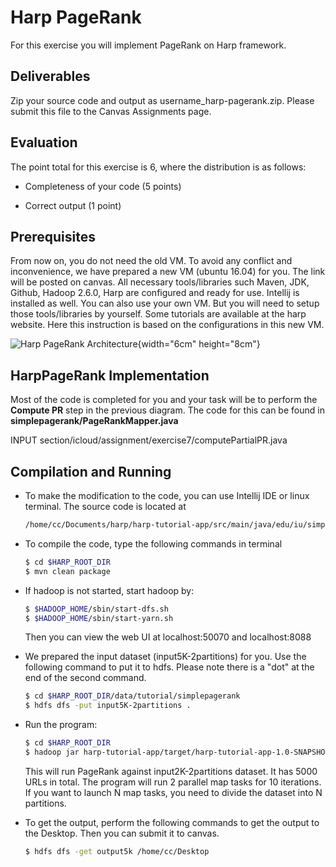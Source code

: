 Harp PageRank
=============

 

For this exercise you will implement PageRank on Harp framework.

Deliverables
------------

Zip your source code and output as username_harp-pagerank.zip. Please
submit this file to the Canvas Assignments page.

Evaluation
----------

The point total for this exercise is 6, where the distribution is as
follows:

-   Completeness of your code (5 points)

-   Correct output (1 point)

Prerequisites
-------------

From now on, you do not need the old VM. To avoid any conflict and
inconvenience, we have prepared a new VM (ubuntu 16.04) for you. The
link will be posted on canvas. All necessary tools/libraries such Maven,
JDK, Github, Hadoop 2.6.0, Harp are configured and ready for use.
Intellij is installed as well. You can also use your own VM. But you
will need to setup those tools/libraries by yourself. Some tutorials are
available at the harp website. Here this instruction is based on the
configurations in this new VM.

![Harp PageRank
Architecture](section/icloud/assignment/exercise7/p8){width="6cm"
height="8cm"}

HarpPageRank Implementation
---------------------------

Most of the code is completed for you and your task will be to perform
the **Compute PR** step in the previous diagram. The code for this can be
found in **simplepagerank/PageRankMapper.java**

INPUT section/icloud/assignment/exercise7/computePartialPR.java

Compilation and Running
-----------------------

-   To make the modification to the code, you can use Intellij IDE or
    linux terminal. The source code is located at

    ``` {.bash language="bash"}
    /home/cc/Documents/harp/harp-tutorial-app/src/main/java/edu/iu/simplepagerank
    ```

-   To compile the code, type the following commands in terminal

    ``` {.bash language="bash"}
    $ cd $HARP_ROOT_DIR
    $ mvn clean package
    ```

-   If hadoop is not started, start hadoop by:

    ``` {.bash language="bash"}
    $ $HADOOP_HOME/sbin/start-dfs.sh
    $ $HADOOP_HOME/sbin/start-yarn.sh
    ```

    Then you can view the web UI at localhost:50070 and localhost:8088

-   We prepared the input dataset (input5K-2partitions) for you. Use the
    following command to put it to hdfs. Please note there is a \"dot\"
    at the end of the second command.

    ``` {.bash language="bash"}
    $ cd $HARP_ROOT_DIR/data/tutorial/simplepagerank
    $ hdfs dfs -put input5K-2partitions .
    ```

-   Run the program:

    ``` {.bash language="bash"}
    $ cd $HARP_ROOT_DIR
    $ hadoop jar harp-tutorial-app/target/harp-tutorial-app-1.0-SNAPSHOT.jar edu.iu.simplepagerank.HarpPageRank input5K-2partitions output5k 5000 10
    ```

    This will run PageRank against input2K-2partitions dataset. It has
    5000 URLs in total. The program will run 2 parallel map tasks for 10
    iterations. If you want to launch N map tasks, you need to divide
    the dataset into N partitions.

-   To get the output, perform the following commands to get the output
    to the Desktop. Then you can submit it to canvas.

    ``` {.bash language="bash"}
    $ hdfs dfs -get output5k /home/cc/Desktop
    ```
